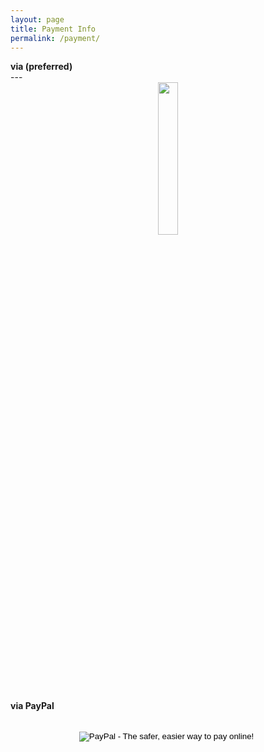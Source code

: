 ```yaml
---
layout: page
title: Payment Info
permalink: /payment/
---
```


<div class="manual manual-title">
  <strong>via <i class="fa fa-btc" aria-hidden="true"></i> (preferred)</strong>
</div>
---
<center><img src="http://simsi.es/img/simmonsBitcoin.png" width = "25%"/> </div></a></center>


<strong>via PayPal</strong>

<br>
<center>
<form action="https://www.paypal.com/cgi-bin/webscr" method="post" target="_top">
<input type="hidden" name="cmd" value="_s-xclick">
<input type="hidden" name="hosted_button_id" value="P8KW7H39H7P6G">
<input type="image" src="https://www.paypalobjects.com/en_US/i/btn/btn_donateCC_LG.gif" border="0" name="submit" alt="PayPal - The safer, easier way to pay online!">
<img alt="" border="0" src="https://www.paypalobjects.com/en_US/i/scr/pixel.gif" width="1" height="1">
</form>
</center>
